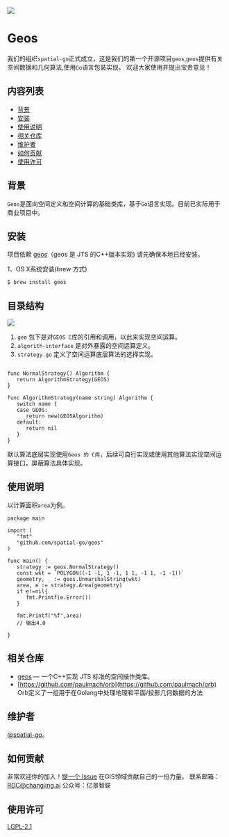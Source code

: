 ![](https://assets-dev.dituwuyou.com/changjing/static/images/logo_blue.png)

# Geos
我们的组织`spatial-go`正式成立，这是我们的第一个开源项目`geos`,`geos`提供有关空间数据和几何算法,使用`Go`语言包装实现。
欢迎大家使用并提出宝贵意见！

## 内容列表

- [背景](#背景)
- [安装](#安装)
- [使用说明](#使用说明)
- [相关仓库](#相关仓库)
- [维护者](#维护者)
- [如何贡献](#如何贡献)
- [使用许可](#使用许可)

## 背景

`Geos`是面向空间定义和空间计算的基础类库，基于`Go`语言实现。目前已实际用于商业项目中。


## 安装

项目依赖 [geos](https://github.com/libgeos/geos)（geos 是 JTS 的C++版本实现) 请先确保本地已经安装。

1、OS X系统安装(brew 方式)
```sh
$ brew install geos
```

## 目录结构
![](http://ww1.sinaimg.cn/large/007CUp1qly1glmh76nm95j30jc0tq77g.jpg)
1. `geo` 包下是对`GEOS C`库的引用和调用，以此来实现空间运算。
2. `algorith-interface` 是对外暴露的空间运算定义。
3. `strategy.go` 定义了空间运算底层算法的选择实现。
```

func NormalStrategy() Algorithm {
   return AlgorithmStrategy(GEOS)
}

func AlgorithmStrategy(name string) Algorithm {
   switch name {
   case GEOS:
      return new(GEOSAlgorithm)
   default:
      return nil
   }
}
```
默认算法底层实现使用`Geos 的 C库`，后续可自行实现或使用其他算法实现空间运算接口，屏蔽算法具体实现。
    
## 使用说明
以计算面积`area`为例。

```
package main

import (
   "fmt"
   "github.com/spatial-go/geos"
)

func main() {
   strategy := geos.NormalStrategy()
   const wkt = `POLYGON((-1 -1, 1 -1, 1 1, -1 1, -1 -1))`
   geometry, _ := geos.UnmarshalString(wkt)
   area, e := strategy.Area(geometry)
   if e!=nil{
      fmt.Printf(e.Error())
   }

   fmt.Printf("%f",area)
   // 输出4.0

}
```


## 相关仓库

- [geos](https://github.com/libgeos/geos) — 一个C++实现 JTS 标准的空间操作类库。
- [https://github.com/paulmach/orb](https://github.com/paulmach/orb) Orb定义了一组用于在Golang中处理地理和平面/投影几何数据的方法

## 维护者

[@spatial-go](https://github.com/spatial-go)。

## 如何贡献

非常欢迎你的加入！[提一个 Issue](https://github.com/spatial-go/geos/issues/new) 在GIS领域贡献自己的一份力量。
联系邮箱： [RDC@changjing.ai](RDC@changjing.ai)
公众号：亿景智联


## 使用许可

[LGPL-2.1 ](LICENSE)


